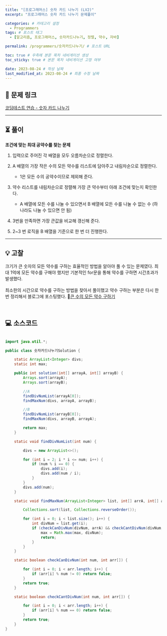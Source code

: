 ```yaml
---
title: "[프로그래머스] 숫자 카드 나누기 (LV2)"
excerpt: "프로그래머스 숫자 카드 나누기 문제풀이"

categories: # 카테고리 설정
  - Programmers
tags: # 포스트 태그
  - [알고리즘, 프로그래머스, 숫자카드나누기, 정렬, 약수, 자바]

permalink: /programmers/숫자카드나누기/ # 포스트 URL

toc: true # 우측에 본문 목차 네비게이션 생성
toc_sticky: true # 본문 목차 네비게이션 고정 여부

date: 2023-08-24 # 작성 날짜
last_modified_at: 2023-08-24 # 최종 수정 날짜
---
```


## 🔗 **문제 링크**

<!-- 문제 링크 -->

[코딩테스트 연습 - 숫자 카드 나누기](https://school.programmers.co.kr/learn/courses/30/lessons/135807)

---

## ⏳ **풀이**

<!-- 문제 풀이 -->

**조건에 맞는 최대 공약수를 찾는 문제**

1. 입력으로 주어진 각 배열을 모두 오름차순으로 정렬한다.

2. A 배열의 가장 작은 수의 모든 약수를 리스트에 담아주고 내림차순으로 정렬한다.

   - 1은 모든 수의 공약수이므로 제외해 준다.

3. 약수 리스트를 내림차순으로 정렬해 가장 큰 약수부터 아래 조건에 맞는지 확인한다.

   - A 배열에 모든 수를 나눌 수 있으면서 B 배열에 모든 수를 나눌 수 없는 수 (하나라도 나눌 수 있으면 안 됨)

4. 3번을 만족하면 가장 큰값을 비교해 갱신해 준다.

5. 2~3 번 로직을 B 배열을 기준으로 한 번 더 진행한다.

<!-- 문제 풀이 -->

---

## 💡 **고찰**

<!-- 고찰 -->

크기가 큰 숫자의 모든 약수를 구하는 효율적인 방법을 알아야 풀 수 있는 문제였다. 최대 1억에 모든 약수를 구해야 했지만 기본적인 for문을 통해 약수를 구하면 시간초과가 발생했다.<br/><br/>
최소한의 시간으로 약수를 구하는 방법을 찾아서 풀이했고 약수 구하는 부분은 다시 한번 정리해서 블로그에 포스팅했다. 🔗[큰 수의 모든 약수 구하기](https://seokchain.github.io/algorithm/divisor/)

<!-- 고찰 -->

<br/>

## 💻 **소스코드**

<!-- 소스코드 -->

```java

import java.util.*;

public class 숫자카드나누기Solution {

    static ArrayList<Integer> divs;
    static int max;

    public int solution(int[] arrayA, int[] arrayB) {
        Arrays.sort(arrayA);
        Arrays.sort(arrayB);

        //A
        findDivNumList(arrayA[0]);
        findMaxNum(divs, arrayA, arrayB);

        //B
        findDivNumList(arrayB[0]);
        findMaxNum(divs, arrayB, arrayA);

        return max;
    }

    static void findDivNumList(int num) {

        divs = new ArrayList<>();

        for (int i = 2; i * i <= num; i++) {
            if (num % i == 0) {
                divs.add(i);
                divs.add(num / i);
            }
        }
        divs.add(num);
    }

    static void findMaxNum(ArrayList<Integer> list, int[] arrA, int[] arrB) {

        Collections.sort(list, Collections.reverseOrder());

        for (int i = 0; i < list.size(); i++) {
            int divNum = list.get(i);
            if (checkCanDivNum(divNum, arrA) && checkCantDivNum(divNum, arrB)) {
                max = Math.max(max, divNum);
                return;
            }
        }
    }

    static boolean checkCanDivNum(int num, int arr[]) {

        for (int i = 0; i < arr.length; i++) {
            if (arr[i] % num != 0) return false;
        }
        return true;
    }

    static boolean checkCantDivNum(int num, int arr[]) {

        for (int i = 0; i < arr.length; i++) {
            if (arr[i] % num == 0) return false;
        }
        return true;
    }
}

```
